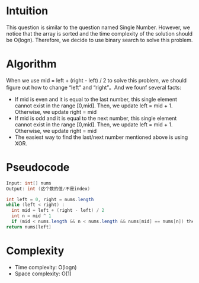 # Intuition
This question is similar to the question named Single Number. However, we notice that the array is sorted and the time complexity of the solution should be O(logn).
Therefore, we decide to use binary search to solve this problem.
# Algorithm
When we use mid = left + (right - left) / 2 to solve this problem, we should figure out how to change “left” and “right”。And we founf several facts:
- If mid is even and it is equal to the last number, this single element cannot exist in the range [0,mid]. Then, we update left = mid + 1. Otherwise, we update right = mid
- If mid is odd and it is equal to the next number, this single element cannot exist in the range [0,mid]. Then, we update left = mid + 1. Otherwise, we update right = mid
- The easiest way to find the last/next number mentioned above is using XOR.
# Pseudocode
```Java
Input: int[] nums
Output: int (这个数的值/不是index)

int left = 0, right = nums.length
while (left < right) :
  int mid = left + (right - left) / 2
  int n = mid ^ 1
  if (mid < nums.length && n < nums.length && nums[mid] == nums[n]) then left = mid + 1 else right = mid
return nums[left]
```
# Complexity
- Time complexity: O(logn)
- Space complexity: O(1)
